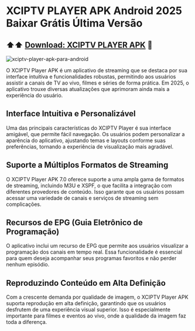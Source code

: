 # XCIPTV PLAYER APK Android 2025 Baixar Grátis Última Versão

## ⬆️⬆️ [Download: XCIPTV PLAYER APK](https://apksil.com/xciptv-player-apk/) 📲

![xciptv-player-apk-para-android](https://github.com/user-attachments/assets/b2701bc5-ecff-497d-913e-a2aff30e46dc)

O XCIPTV Player APK é um aplicativo de streaming que se destaca por sua interface intuitiva e funcionalidades robustas, permitindo aos usuários assistir a canais de TV ao vivo, filmes e séries de forma prática. Em 2025, o aplicativo trouxe diversas atualizações que aprimoram ainda mais a experiência do usuário.

## Interface Intuitiva e Personalizável
Uma das principais características do XCIPTV Player é sua interface amigável, que permite fácil navegação. Os usuários podem personalizar a aparência do aplicativo, ajustando temas e layouts conforme suas preferências, tornando a experiência de visualização mais agradável.

## Suporte a Múltiplos Formatos de Streaming
O XCIPTV Player APK 7.0 oferece suporte a uma ampla gama de formatos de streaming, incluindo M3U e XSPF, o que facilita a integração com diferentes provedores de conteúdo. Isso garante que os usuários possam acessar uma variedade de canais e serviços de streaming sem complicações.

## Recursos de EPG (Guia Eletrônico de Programação)
O aplicativo inclui um recurso de EPG que permite aos usuários visualizar a programação dos canais em tempo real. Essa funcionalidade é essencial para quem deseja acompanhar seus programas favoritos e não perder nenhum episódio.

## Reproduzindo Conteúdo em Alta Definição
Com a crescente demanda por qualidade de imagem, o XCIPTV Player APK suporta reprodução em alta definição, garantindo que os usuários desfrutem de uma experiência visual superior. Isso é especialmente importante para filmes e eventos ao vivo, onde a qualidade da imagem faz toda a diferença.
